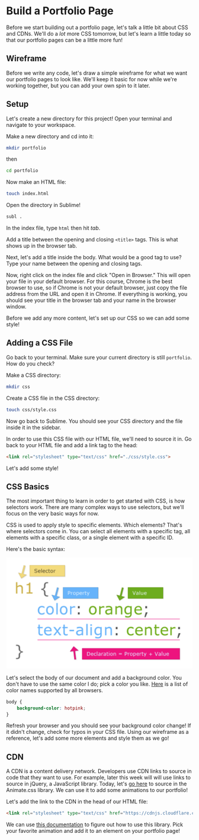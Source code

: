 # Build a Portfolio Page

Before we start building out a portfolio page, let's talk a little bit about CSS and CDNs. We'll do a *lot* more CSS tomorrow, but let's learn a little today so that our portfolio pages can be a little more fun!

## Wireframe

Before we write any code, let's draw a simple wireframe for what we want our portfolio pages to look like. We'll keep it basic for now while we're working together, but you can add your own spin to it later.

## Setup

Let's create a new directory for this project! Open your terminal and navigate to your workspace.

Make a new directory and cd into it:

```bash
mkdir portfolio
```

then

```bash
cd portfolio
```

Now make an HTML file:

```bash
touch index.html
```

Open the directory in Sublime!

```bash
subl .
```

In the index file, type `html` then hit *tab*.

Add a title between the opening and closing `<title>` tags. This is what shows up in the browser tab.

Next, let's add a title inside the body. What would be a good tag to use? Type your name between the opening and closing tags.

Now, right click on the index file and click "Open in Browser." This will open your file in your default browser. For this course, Chrome is the best browser to use, so if Chrome is not your default browser, just copy the file address from the URL and open it in Chrome. If everything is working, you should see your title in the browser tab and your name in the browser window.

Before we add any more content, let's set up our CSS so we can add some style!

## Adding a CSS File

Go back to your terminal. Make sure your current directory is still `portfolio`. How do you check?

Make a CSS directory:

```bash
mkdir css
```

Create a CSS file in the CSS directory:

```bash
touch css/style.css
```

Now go back to Sublime. You should see your CSS directory and the file inside it in the sidebar.

In order to use this CSS file with our HTML file, we'll need to source it in. Go back to your HTML file and add a link tag to the head:

```html
<link rel="stylesheet" type="text/css" href="./css/style.css">
```

Let's add some style!

## CSS Basics

The most important thing to learn in order to get started with CSS, is how selectors work. There are many complex ways to use selectors, but we'll focus on the very basic ways for now.

CSS is used to apply style to specific elements. Which elements? That's where selectors come in. You can select all elements with a specific tag, all elements with a specific class, or a single element with a specific ID.

Here's the basic syntax:

![CSS](css_syntax.png)

Let's select the body of our document and add a background color. You don't have to use the same color I do; pick a color you like. [Here](http://www.w3schools.com/colors/colors_names.asp) is a list of color names supported by all browsers.

```css
body {
	background-color: hotpink;
}
```

Refresh your browser and you should see your background color change! If it didn't change, check for typos in your CSS file. 
Using our wireframe as a reference, let's add some more elements and style them as we go!

## CDN

A CDN is a content delivery network. Developers use CDN links to source in code that they want to use. For example, later this week will will use links to source in jQuery, a JavaScript library. Today, let's [go here](https://cdnjs.com/libraries/animate.css/) to source in the Animate.css library. We can use it to add some animations to our portfolio!

Let's add the link to the CDN in the head of our HTML file:

```html
<link rel="stylesheet" type="text/css" href="https://cdnjs.cloudflare.com/ajax/libs/animate.css/3.5.2/animate.min.css">
```

We can use [this documentation](https://github.com/daneden/animate.css) to figure out how to use this library. Pick your favorite animation and add it to an element on your portfolio page!

